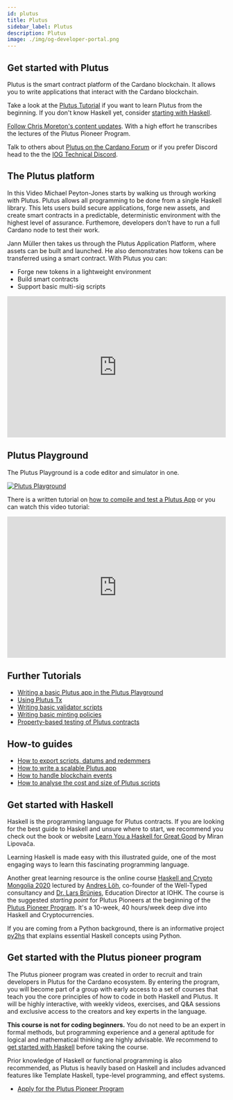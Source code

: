 ```yaml
---
id: plutus
title: Plutus
sidebar_label: Plutus
description: Plutus
image: ./img/og-developer-portal.png
--- 
```


## Get started with Plutus 
Plutus is the smart contract platform of the Cardano blockchain. It allows you to write applications that interact with the Cardano blockchain.

Take a look at the [Plutus Tutorial](https://plutus.readthedocs.io/en/latest/plutus/tutorials/plutus-playground.html) if you want to learn Plutus from the beginning. If you don't know Haskell yet, consider [starting with Haskell](#get-started-with-haskell).

[Follow Chris Moreton's content updates](https://plutus-pioneer-program.readthedocs.io/en/latest/plutus_pioneer_program.html). With a high effort he transcribes the lectures of the Plutus Pioneer Program. 

Talk to others about [Plutus on the Cardano Forum](https://forum.cardano.org/c/developers/cardano-plutus/148) or if you prefer Discord 
head to the the [IOG Technical Discord](https://discord.com/invite/w6TwW9bGA6).

## The Plutus platform
In this Video Michael Peyton-Jones starts by walking us through working with Plutus. Plutus allows all programming to be done from a single Haskell library. This lets users build secure applications, forge new assets, and create smart contracts in a predictable, deterministic environment with the highest level of assurance. Furthemore, developers don’t have to run a full Cardano node to test their work. 

Jann Müller then takes us through the Plutus Application Platform, where assets can be built and launched. He also demonstrates how tokens can be transferred using a smart contract. With Plutus you can:

- Forge new tokens in a lightweight environment
- Build smart contracts
- Support basic multi-sig scripts

<iframe width="100%" height="325" src="https://www.youtube.com/embed/usMPt8KpBeI" frameborder="0" allow="accelerometer; autoplay; clipboard-write; encrypted-media; gyroscope; picture-in-picture fullscreen"></iframe>

## Plutus Playground
The Plutus Playground is a code editor and simulator in one.

[![Plutus Playground](../../static/img/get-started/smart-contracts/plutus-playground.jpg)](https://playground.plutus.iohkdev.io)

There is a written tutorial on [how to compile and test a Plutus App](https://plutus.readthedocs.io/en/latest/plutus/tutorials/plutus-playground.html) or you can watch this video tutorial:   
<iframe width="100%" height="325" src="https://www.youtube.com/embed/DhRS-JvoCw8" frameborder="0" allow="accelerometer; autoplay; clipboard-write; encrypted-media; gyroscope; picture-in-picture fullscreen"></iframe>

## Further Tutorials
- [Writing a basic Plutus app in the Plutus Playground](https://plutus.readthedocs.io/en/latest/plutus/tutorials/basic-apps.html)
- [Using Plutus Tx](https://plutus.readthedocs.io/en/latest/plutus/tutorials/plutus-tx.html)
- [Writing basic validator scripts](https://plutus.readthedocs.io/en/latest/plutus/tutorials/basic-validators.html)
- [Writing basic minting policies](https://plutus.readthedocs.io/en/latest/plutus/tutorials/basic-minting-policies.html)
- [Property-based testing of Plutus contracts](https://plutus.readthedocs.io/en/latest/plutus/tutorials/contract-testing.html)

## How-to guides
- [How to export scripts, datums and redemmers](https://plutus.readthedocs.io/en/latest/plutus/howtos/exporting-a-script.html)
- [How to write a scalable Plutus app](https://plutus.readthedocs.io/en/latest/plutus/howtos/writing-a-scalable-app.html)
- [How to handle blockchain events](https://plutus.readthedocs.io/en/latest/plutus/howtos/handling-blockchain-events.html)
- [How to analyse the cost and size of Plutus scripts](https://plutus.readthedocs.io/en/latest/plutus/howtos/analysing-scripts.html)

## Get started with Haskell
Haskell is the programming language for Plutus contracts. If you are looking for the best guide to Haskell and unsure where to start, we recommend you check out the book or website [Learn You a Haskell for Great Good](http://learnyouahaskell.com/introduction) by Miran Lipovača. 

Learning Haskell is made easy with this illustrated guide, one of the most engaging ways to learn this fascinating programming language.

Another great learning resource is the online course [Haskell and Crypto Mongolia 2020](https://www.youtube.com/watch?v=ctfZ6DwFiPg&list=PLJ3w5xyG4JWmBVIigNBytJhvSSfZZzfTm&index=4) lectured by [Andres Löh](https://kosmikus.org/), co-founder of the Well-Typed consultancy and [Dr. Lars Brünjes](https://iohk.io/en/team/lars-brunjes), Education Director at IOHK. The course is the suggested *starting point* for Plutus Pioneers at the beginning of the [Plutus Pioneer Program](#get-started-with-the-plutus-pioneer-program). It's a 10-week, 40 hours/week deep dive into Haskell and Cryptocurrencies.

If you are coming from a Python background, there is an informative project [py2hs](https://github.com/cffls/py2hs) that explains essential Haskell concepts using Python.

## Get started with the Plutus pioneer program
The Plutus pioneer program was created in order to recruit and train developers in Plutus for the Cardano ecosystem. By entering the program, you will become part of a group with early access to a set of courses that teach you the core principles of how to code in both Haskell and Plutus. It will be highly interactive, with weekly videos, exercises, and Q&A sessions and exclusive access to the creators and key experts in the language. 

**This course is not for coding beginners.** You do not need to be an expert in formal methods, but programming experience and a general aptitude for logical and mathematical thinking are highly advisable. We recommend to [get started with Haskell](#get-started-with-haskell) before taking the course.

Prior knowledge of Haskell or functional programming is also recommended, as Plutus is heavily based on Haskell and includes advanced features like Template Haskell, type-level programming, and effect systems.
- [Apply for the Plutus Pioneer Program](https://input-output.typeform.com/to/fNd3RBX9)